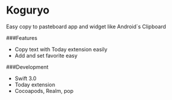 # Koguryo
Easy copy to pasteboard app and widget like Android`s Clipboard

###Features

* Copy text with Today extension easily
* Add and set favorite easy

###Development

* Swift 3.0
* Today extension
* Cocoapods, Realm, pop
